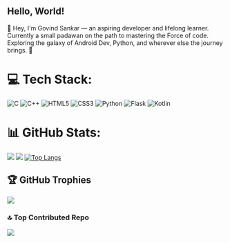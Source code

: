 ## Hello, World!

👋 Hey, I'm Govind Sankar — an aspiring developer and lifelong learner. <br>
Currently a small padawan on the path to mastering the Force of code. <br>
Exploring the galaxy of Android Dev, Python, and wherever else the journey brings. 🚀

# 💻 Tech Stack:
![C](https://img.shields.io/badge/c-%2300599C.svg?style=flat-square&logo=c&logoColor=white) ![C++](https://img.shields.io/badge/c++-%2300599C.svg?style=flat-square&logo=c%2B%2B&logoColor=white) ![HTML5](https://img.shields.io/badge/html5-%23E34F26.svg?style=flat-square&logo=html5&logoColor=white) ![CSS3](https://img.shields.io/badge/css3-%231572B6.svg?style=flat-square&logo=css3&logoColor=white) ![Python](https://img.shields.io/badge/python-3670A0?style=flat-square&logo=python&logoColor=ffdd54) ![Flask](https://img.shields.io/badge/flask-%23000.svg?style=flat-square&logo=flask&logoColor=white) ![Kotlin](https://img.shields.io/badge/kotlin-%237F52FF.svg?style=flat-square&logo=kotlin&logoColor=white)
# 📊 GitHub Stats:
![](https://github-readme-stats.vercel.app/api?username=Govind-Sankar&theme=shades-of-purple&hide_border=false&include_all_commits=false&count_private=false) ![](https://github-readme-stats.vercel.app/api/top-langs/?username=Govind-Sankar&theme=shades-of-purple&hide_border=false&include_all_commits=false&count_private=false&layout=compact)
[![Top Langs](https://github-readme-stats.vercel.app/api/top-langs/?username=Govind-Sankar)](https://github.com/Govind-Sankar)
<!--!<br/>[](https://nirzak-streak-stats.vercel.app/?user=Govind-Sankar&theme=shades-of-purple&hide_border=false)<br/>-->


## 🏆 GitHub Trophies
![](https://github-profile-trophy.vercel.app/?username=Govind-Sankar&theme=dracula&no-frame=false&no-bg=false&margin-w=4)

### 🔝 Top Contributed Repo
![](https://github-contributor-stats.vercel.app/api?username=Govind-Sankar&limit=5&theme=shades-of-purple&combine_all_yearly_contributions=true)

<!-- Proudly created with GPRM ( https://gprm.itsvg.in ) -->
